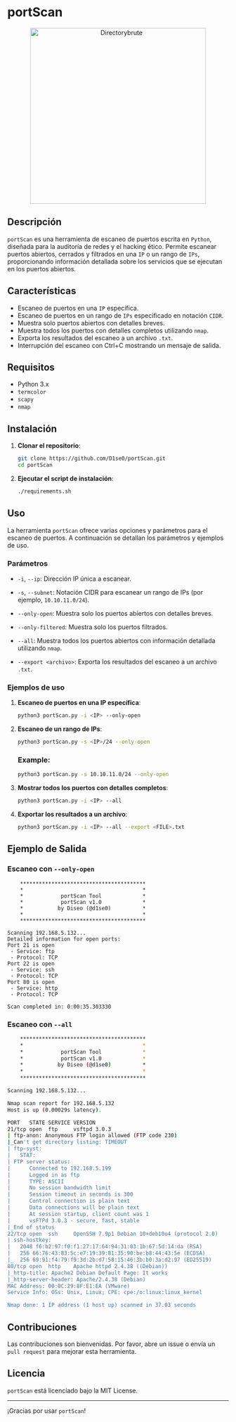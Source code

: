 # portScan

<p align="center">
  <img src="https://github.com/D1se0/portScan/assets/164921056/9c78824a-af22-4377-ad6f-774c122f5410" alt="Directorybrute" width="400">
</p>

## Descripción

`portScan` es una herramienta de escaneo de puertos escrita en `Python`, diseñada para la auditoría de redes y el hacking ético. Permite escanear puertos abiertos, cerrados y filtrados en una `IP` o un rango de `IPs`, proporcionando información detallada sobre los servicios que se ejecutan en los puertos abiertos.

## Características

- Escaneo de puertos en una `IP` específica.
- Escaneo de puertos en un rango de `IPs` especificado en notación `CIDR`.
- Muestra solo puertos abiertos con detalles breves.
- Muestra todos los puertos con detalles completos utilizando `nmap`.
- Exporta los resultados del escaneo a un archivo `.txt`.
- Interrupción del escaneo con Ctrl+C mostrando un mensaje de salida.

## Requisitos

- Python 3.x
- `termcolor`
- `scapy`
- `nmap`

## Instalación

1. **Clonar el repositorio**:

    ```bash
    git clone https://github.com/D1se0/portScan.git
    cd portScan
    ```

3. **Ejecutar el script de instalación**:

    ```bash
    ./requirements.sh
    ```

## Uso

La herramienta `portScan` ofrece varias opciones y parámetros para el escaneo de puertos. A continuación se detallan los parámetros y ejemplos de uso.

### Parámetros

- `-i`, `--ip`: Dirección IP única a escanear.
- `-s`, `--subnet`: Notación CIDR para escanear un rango de IPs (por ejemplo, `10.10.11.0/24`).
- `--only-open`: Muestra solo los puertos abiertos con detalles breves.

- `--only-filtered`: Muestra solo los puertos filtrados.
- `--all`: Muestra todos los puertos abiertos con información detallada utilizando `nmap`.
- `--export <archivo>`: Exporta los resultados del escaneo a un archivo `.txt`.

### Ejemplos de uso

1. **Escaneo de puertos en una IP específica**:

    ```bash
    python3 portScan.py -i <IP> --only-open
    ```

3. **Escaneo de un rango de IPs**:

    ```bash
    python3 portScan.py -s <IP>/24 --only-open
    ```

    ### Example:

    ```bash
    python3 portScan.py -s 10.10.11.0/24 --only-open
    ```

3. **Mostrar todos los puertos con detalles completos**:

    ```bash
    python3 portScan.py -i <IP> --all
    ```

5. **Exportar los resultados a un archivo**:

    ```bash
    python3 portScan.py -i <IP> --all --export <FILE>.txt
    ```

## Ejemplo de Salida

### Escaneo con `--only-open`

```plaintext
    ****************************************
    *                                      *
    *            portScan Tool             *
    *            portScan v1.0             *
    *           by Diseo (@d1se0)          *
    *                                      *
    ****************************************

Scanning 192.168.5.132...
Detailed information for open ports:
Port 21 is open
 - Service: ftp
 - Protocol: TCP
Port 22 is open
 - Service: ssh
 - Protocol: TCP
Port 80 is open
 - Service: http
 - Protocol: TCP

Scan completed in: 0:00:35.303330
```

### Escaneo con `--all`

```bash
    ****************************************
    *                                      *
    *            portScan Tool             *
    *            portScan v1.0             *
    *           by Diseo (@d1se0)          *
    *                                      *
    ****************************************

Scanning 192.168.5.132...

Nmap scan report for 192.168.5.132
Host is up (0.00029s latency).

PORT   STATE SERVICE VERSION
21/tcp open  ftp     vsftpd 3.0.3
| ftp-anon: Anonymous FTP login allowed (FTP code 230)
|_Can't get directory listing: TIMEOUT
| ftp-syst:
|   STAT:
| FTP server status:
|      Connected to 192.168.5.199
|      Logged in as ftp
|      TYPE: ASCII
|      No session bandwidth limit
|      Session timeout in seconds is 300
|      Control connection is plain text
|      Data connections will be plain text
|      At session startup, client count was 1
|      vsFTPd 3.0.3 - secure, fast, stable
|_End of status
22/tcp open  ssh     OpenSSH 7.9p1 Debian 10+deb10u4 (protocol 2.0)
| ssh-hostkey:
|   2048 f6:b2:97:f0:f1:27:17:64:94:31:03:1b:67:5d:14:da (RSA)
|   256 66:76:43:83:5c:e7:19:39:81:35:90:be:b8:44:43:5e (ECDSA)
|_  256 69:91:f4:79:f9:3d:2b:d7:58:15:46:3b:b0:3a:d2:97 (ED25519)
80/tcp open  http    Apache httpd 2.4.38 ((Debian))
|_http-title: Apache2 Debian Default Page: It works
|_http-server-header: Apache/2.4.38 (Debian)
MAC Address: 00:0C:29:8F:E1:EA (VMware)
Service Info: OSs: Unix, Linux; CPE: cpe:/o:linux:linux_kernel

Nmap done: 1 IP address (1 host up) scanned in 37.03 seconds
```

## Contribuciones

Las contribuciones son bienvenidas. Por favor, abre un issue o envía un `pull request` para mejorar esta herramienta.

## Licencia

`portScan` está licenciado bajo la MIT License.

----

¡Gracias por usar `portScan`!

